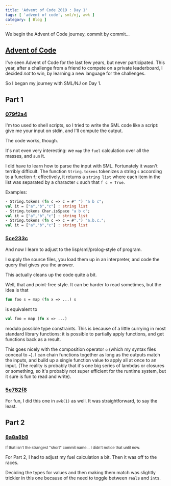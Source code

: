 ```yaml
---
title: 'Advent of Code 2019 : Day 1'
tags: [ 'advent of code', sml/nj, awk ]
category: [ Blog ]
---
```


We begin the Advent of Code journey, commit by commit...

## [Advent of Code](https://adventofcode.com/2019)

I've seen Advent of Code for the last few years, but never participated. This
year, after a challenge from a friend to compete on a private leaderboard, I
decided *not* to win, by learning a new language for the challenges.

So I began my journey with SML/NJ on Day 1.

## Part 1

### [079f2a4](https://github.com/benknoble/advent2019/commit/079f2a4c91193dc63f152e4d7f7c9f3b9098b4cf)

I'm too used to shell scripts, so I tried to write the SML code like a script:
give me your input on stdin, and I'll compute the output.

The code works, though.

It's not even very interesting: we `map` the `fuel` calculation over all the
masses, and `sum` it.

I did have to learn how to parse the input with SML. Fortunately it wasn't
terribly difficult. The function `String.tokens` tokenizes a string `s`
according to a function `f`; effectively, it returns a `string list` where each
item in the list was separated by a character `c` such that `f c = True`.

Examples:

```sml
- String.tokens (fn c => c = #" ") "a b c";
val it = ["a","b","c"] : string list
- String.tokens Char.isSpace "a b c";
val it = ["a","b","c"] : string list
- String.tokens (fn c => c = #".") "a.b.c.";
val it = ["a","b","c"] : string list
```

### [5ce233c](https://github.com/benknoble/advent2019/commit/5ce233c4667bbcdb5afdadeb30dab373576d061d)

And now I learn to adjust to the lisp/sml/prolog-style of program.

I supply the source files, you load them up in an interpreter, and code the
query that gives you the answer.

This actually cleans up the code quite a bit.

Well, that and point-free style. It can be harder to read sometimes, but the
idea is that

```sml
fun foo s = map (fn x => ...) s
```

is equivalent to

```sml
val foo = map (fn x => ...)
```

modulo possible type constraints. This is because of a little currying in most
standard library functions: it is possible to partially apply functions, and get
functions back as a result.

This goes nicely with the composition operator `o` (which my syntax files
conceal to `←`). I can chain functions together as long as the outputs match
the inputs, and build up a single function value to apply all at once to an
input. (The reality is probably that it's one big series of lambdas or closures
or something, so it's probably not super efficient for the runtime system, but
it sure is fun to read and write).

### [5e782f8](https://github.com/benknoble/advent2019/commit/5e782f8162366180cdf60e4f6d739eeb8bfb1b49)

For fun, I did this one in `awk(1)` as well. It was straightforward, to say the
least.

## Part 2

### [8a8a8b8](https://github.com/benknoble/advent2019/commit/8a8a8b82bb24c75b0149ec61dd0940d910287b89)

<small>If that isn't the strangest "short" commit name… I didn't notice that
until now.</small>

For Part 2, I had to adjust my fuel calculation a bit. Then it was off to the
races.

Deciding the types for values and then making them match was slightly trickier
in this one because of the need to toggle between `real`s and `int`s.
